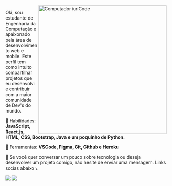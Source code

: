 <img src="https://raw.githubusercontent.com/MicaelliMedeiros/micaellimedeiros/master/image/computer-illustration.png" min-width="400px" max-width="400px" width="400px" align="right" alt="Computador iuriCode">

<p align="left"> 
  Olá, sou estudante de Engenharia da Computação e apaixonado pela área de
  desenvolvimento web e mobile. Este perfil tem como intuito compartilhar
  projetos que eu desenvolvi e contribuir com a maior comunidade de Dev's
  do mundo.
</p>

<p align="left">
  🦄 Habilidades: <strong>JavaScript, React.js, HTML, CSS, Bootstrap, Java
  e um poquinho de Python.</strong>
</p>

<p align="left">
  💼 Ferramentas: <strong>VSCode, Figma, Git, Github e Heroku</strong>
</p>

<p align="left">
  💌 Se você quer conversar um pouco sobre tecnologia ou deseja desenvolver
  um projeto comigo, não hesite de enviar uma mensagem. Links socias abaixo ⤵️
</p>

<p align="left">
  <a href="hiagomuuu@gmail.com" alt="Gmail">
  <img src="https://img.shields.io/badge/-Gmail-FF0000?style=flat-square&labelColor=FF0000&logo=gmail&logoColor=white&link=LINK-DO-SEU-EMAIL" /></a>

  <a href="https://www.linkedin.com/in/hiago-murilo/" alt="Linkedin">
  <img src="https://img.shields.io/badge/-Linkedin-0e76a8?style=flat-square&logo=Linkedin&logoColor=white&link=LINK-DO-SEU-LINKEDIN" /></a>
</p> 
